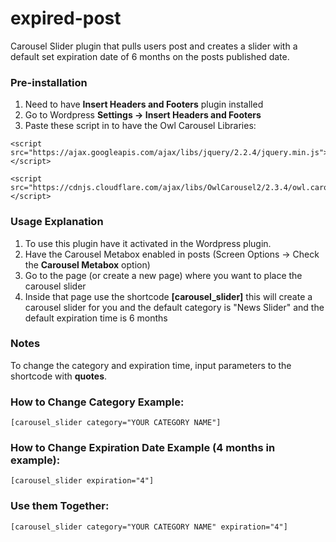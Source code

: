 # expired-post
Carousel Slider plugin that pulls users post and creates a slider with a default set expiration date of 6 months on the posts published date.

### Pre-installation
1. Need to have **Insert Headers and Footers** plugin installed
2. Go to Wordpress **Settings -> Insert Headers and Footers**
3. Paste these script in to have the Owl Carousel Libraries:
```
<script src="https://ajax.googleapis.com/ajax/libs/jquery/2.2.4/jquery.min.js"></script>

<script src="https://cdnjs.cloudflare.com/ajax/libs/OwlCarousel2/2.3.4/owl.carousel.min.js">
</script>
```

### Usage Explanation
1. To use this plugin have it activated in the Wordpress plugin. 
2. Have the Carousel Metabox enabled in posts (Screen Options -> Check the **Carousel Metabox** option)
3. Go to the page (or create a new page) where you want to place the carousel slider
4. Inside that page use the shortcode **[carousel_slider]** this will create a carousel slider for you and the default category is "News   Slider" and the default expiration time is 6 months

### Notes
To change the category and expiration time, input parameters to the shortcode with **quotes**. 

### How to Change Category Example:
```
[carousel_slider category="YOUR CATEGORY NAME"] 
```
### How to Change Expiration Date Example (4 months in example):
```
[carousel_slider expiration="4"] 
```

### Use them Together: 
```
[carousel_slider category="YOUR CATEGORY NAME" expiration="4"] 
```
